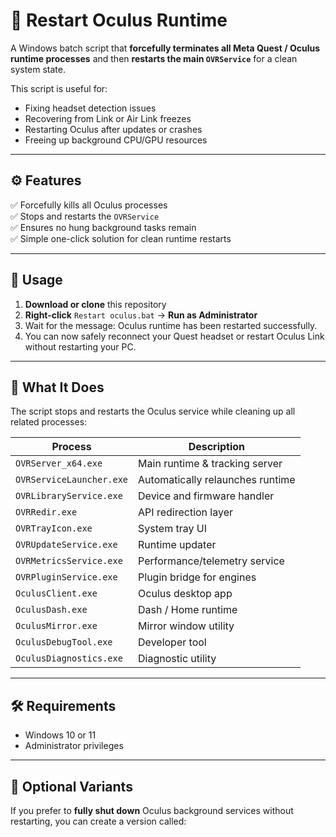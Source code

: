 # 🧩 Restart Oculus Runtime

A Windows batch script that **forcefully terminates all Meta Quest / Oculus runtime processes** and then **restarts the main `OVRService`** for a clean system state.

This script is useful for:
- Fixing headset detection issues  
- Recovering from Link or Air Link freezes  
- Restarting Oculus after updates or crashes  
- Freeing up background CPU/GPU resources  

---

## ⚙️ Features
✅ Forcefully kills all Oculus processes  
✅ Stops and restarts the `OVRService`  
✅ Ensures no hung background tasks remain  
✅ Simple one-click solution for clean runtime restarts  

---

## 🚀 Usage
1. **Download or clone** this repository  
2. **Right-click** `Restart oculus.bat` → **Run as Administrator**  
3. Wait for the message: Oculus runtime has been restarted successfully.
4. You can now safely reconnect your Quest headset or restart Oculus Link without restarting your PC.

---

## 🧠 What It Does
The script stops and restarts the Oculus service while cleaning up all related processes:

| Process | Description |
|----------|--------------|
| `OVRServer_x64.exe` | Main runtime & tracking server |
| `OVRServiceLauncher.exe` | Automatically relaunches runtime |
| `OVRLibraryService.exe` | Device and firmware handler |
| `OVRRedir.exe` | API redirection layer |
| `OVRTrayIcon.exe` | System tray UI |
| `OVRUpdateService.exe` | Runtime updater |
| `OVRMetricsService.exe` | Performance/telemetry service |
| `OVRPluginService.exe` | Plugin bridge for engines |
| `OculusClient.exe` | Oculus desktop app |
| `OculusDash.exe` | Dash / Home runtime |
| `OculusMirror.exe` | Mirror window utility |
| `OculusDebugTool.exe` | Developer tool |
| `OculusDiagnostics.exe` | Diagnostic utility |

---

## 🛠️ Requirements
- Windows 10 or 11  
- Administrator privileges  

---

## 🧱 Optional Variants
If you prefer to **fully shut down** Oculus background services without restarting, you can create a version called:

